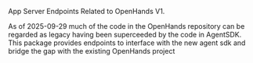 App Server Endpoints Related to OpenHands V1.

As of 2025-09-29 much of the code in the OpenHands repository can be regarded as legacy having been superceeded by the code in AgentSDK.
This package provides endpoints to interface with the new agent sdk and bridge the gap with the existing OpenHands project
